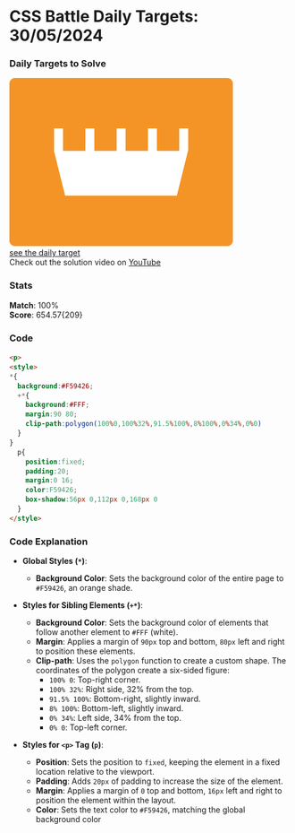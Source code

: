 # CSS Battle Daily Targets: 30/05/2024

### Daily Targets to Solve

![picture of daily target](./images/30.png)  
[see the daily target](https://cssbattle.dev/play/0pXO9nG5qNDgiarJaIpU)  
Check out the solution video on [YouTube](https://www.youtube.com/watch?v=ELUqudwLwfo)

### Stats

**Match**: 100%  
**Score**: 654.57{209}

### Code

```html
<p>
<style>
*{
  background:#F59426;
  +*{
    background:#FFF;
    margin:90 80;
    clip-path:polygon(100%0,100%32%,91.5%100%,8%100%,0%34%,0%0)
  }
}
  p{
    position:fixed;
    padding:20;
    margin:0 16;
    color:F59426;
    box-shadow:56px 0,112px 0,168px 0
  }
</style>
```

### Code Explanation 

- **Global Styles (`*`)**:
  - **Background Color**: Sets the background color of the entire page to `#F59426`, an orange shade.

- **Styles for Sibling Elements (`+*`)**:
  - **Background Color**: Sets the background color of elements that follow another element to `#FFF` (white).
  - **Margin**: Applies a margin of `90px` top and bottom, `80px` left and right to position these elements.
  - **Clip-path**: Uses the `polygon` function to create a custom shape. The coordinates of the polygon create a six-sided figure:
    - `100% 0`: Top-right corner.
    - `100% 32%`: Right side, 32% from the top.
    - `91.5% 100%`: Bottom-right, slightly inward.
    - `8% 100%`: Bottom-left, slightly inward.
    - `0% 34%`: Left side, 34% from the top.
    - `0% 0`: Top-left corner.

- **Styles for `<p>` Tag (`p`)**:
  - **Position**: Sets the position to `fixed`, keeping the element in a fixed location relative to the viewport.
  - **Padding**: Adds `20px` of padding to increase the size of the element.
  - **Margin**: Applies a margin of `0` top and bottom, `16px` left and right to position the element within the layout.
  - **Color**: Sets the text color to `#F59426`, matching the global background color